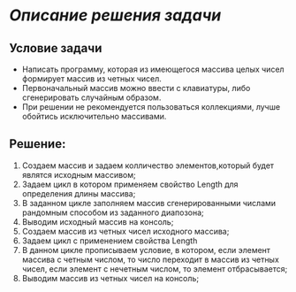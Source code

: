 # *Описание решения задачи*
## Условие задачи
+ Написать программу, которая из имеющегося массива целых чисел формирует массив из четных чисел.
+ Первоначальный массив можно ввести с клавиатуры, либо сгенерировать случайным образом.
+ При решении не
рекомендуется пользоваться коллекциями, лучше обойтись исключительно массивами.
## Решение:
1. Создаем массив и задаем колличество элементов,который будет являтся исходным массивом;
2. Задаем цикл в котором применяем свойство Length для определения длины массива;
3.  В заданном цикле заполняем массив сгенерированными числами рандомным способом из заданного диапозона;
4. Выводим исходный массив на консоль;
5. Создаем массив из четных чисел исходного массива;
6. Задаем цикл с применением свойства Length
7. В данном цикле прописываем условие, в котором, если элемент массива с четным числом, то число переходит в массив из четных чисел, если элемент с нечетным числом, то элемент отбрасывается;
8. Выводим массив из четных чисел на консоль;